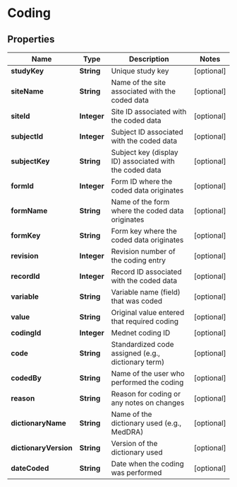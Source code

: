 

# Coding


## Properties

| Name | Type | Description | Notes |
|------------ | ------------- | ------------- | -------------|
|**studyKey** | **String** | Unique study key |  [optional] |
|**siteName** | **String** | Name of the site associated with the coded data |  [optional] |
|**siteId** | **Integer** | Site ID associated with the coded data |  [optional] |
|**subjectId** | **Integer** | Subject ID associated with the coded data |  [optional] |
|**subjectKey** | **String** | Subject key (display ID) associated with the coded data |  [optional] |
|**formId** | **Integer** | Form ID where the coded data originates |  [optional] |
|**formName** | **String** | Name of the form where the coded data originates |  [optional] |
|**formKey** | **String** | Form key where the coded data originates |  [optional] |
|**revision** | **Integer** | Revision number of the coding entry |  [optional] |
|**recordId** | **Integer** | Record ID associated with the coded data |  [optional] |
|**variable** | **String** | Variable name (field) that was coded |  [optional] |
|**value** | **String** | Original value entered that required coding |  [optional] |
|**codingId** | **Integer** | Mednet coding ID |  [optional] |
|**code** | **String** | Standardized code assigned (e.g., dictionary term) |  [optional] |
|**codedBy** | **String** | Name of the user who performed the coding |  [optional] |
|**reason** | **String** | Reason for coding or any notes on changes |  [optional] |
|**dictionaryName** | **String** | Name of the dictionary used (e.g., MedDRA) |  [optional] |
|**dictionaryVersion** | **String** | Version of the dictionary used |  [optional] |
|**dateCoded** | **String** | Date when the coding was performed |  [optional] |



